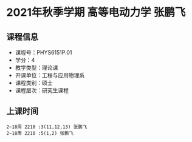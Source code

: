 # 2021年秋季学期 高等电动力学 张鹏飞






## 课程信息

- 课程号：PHYS6151P.01
- 学分：4
- 教学类型：理论课
- 开课单位：工程与应用物理系
- 课程类别：硕士
- 课程层次：研究生课程

## 上课时间

```
2~18周 2210 :3(11,12,13) 张鹏飞
2~18周 2210 :5(1,2) 张鹏飞
```

